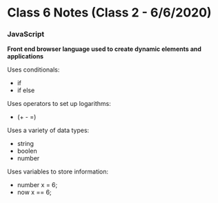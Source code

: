 
# Class 6 Notes (Class 2 - 6/6/2020)

### JavaScript
**Front end browser language used to create dynamic elements and applications**

Uses conditionals:
- if
- if else

Uses operators to set up logarithms:
- (+ - =)

Uses a variety of data types:
- string
- boolen
- number

Uses variables to store information:
- number x = 6;
- now x == 6;
